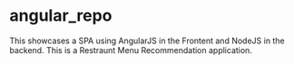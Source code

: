 # angular_repo
This showcases a SPA using AngularJS in the Frontent and NodeJS in the backend. 
This is a Restraunt Menu Recommendation application.
